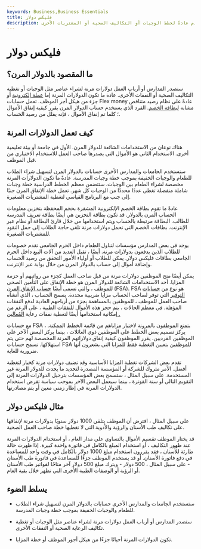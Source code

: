 ```yaml
---
keywords: Business,Business Essentials
title: فليكس دولار
description: الدولارات المرنة هي عملة إلكترونية صادرة عن المدرسة أو صاحب العمل والتي تُستخدم عادةً لخطط الوجبات أو التكاليف الصحية أو المشتريات الأخرى.
---
```


# فليكس دولار
## ما المقصود بالدولار المرن؟

ستصدر المدارس أو أرباب العمل دولارات مرنة لشراء عناصر مثل الوجبات أو تغطية التكاليف الصحية أو النفقات الأخرى. عادة ما تكون الدولارات المرنة إما [عملة إلكترونية](/electronic-money) أو جزء من هيكل أجر الموظف. تعمل حسابات Flex money عادةً على نظام رصيد متناقص مشابه [لبطاقة الخصم](/debitcard). الفرد الذي يستخدم حساب الدولار المرن يقرر كيفية إنفاق الأموال ؛ كلما تم إنفاق الأموال ، فإنه يقلل من رصيد الحساب.

## كيف تعمل الدولارات المرنة

هناك نوعان من الاستخدامات الشائعة للدولار المرن. الأول في جامعة أو بيئة تعليمية أخرى. الاستخدام الثاني هو الأموال التي يصدرها صاحب العمل للاستخدام الاختياري من قبل الموظف.

ستستخدم الجامعات والمدارس الأخرى حسابات بالدولار المرن لتسهيل شراء الطلاب للطعام والوجبات الخفيفة بموجب خطة وجبات المدرسة. عادةً ما تكون الدولارات المرنة مخصصة لشراء الطعام بين الوجبات. ستتضمن معظم الخطط الدراسية خطة وجبات شاملة منفصلة تغطي عددًا محددًا من الوجبات كل شهر. تعمل خطة الإنفاق المرن جنبًا إلى جنب مع البرنامج القياسي لتغطية المشتريات الصغيرة.

عادةً ما تقوم بطاقة الخصم الإلكترونية المشفرة بحجم المحفظة بتخزين معلومات الحساب المرن بالدولار. قد تكون بطاقة التخزين هي أيضًا بطاقة تعريف المدرسة للطالب. البطاقة مرتبطة بالحساب ويتم استخدامها من خلال قارئ البطاقة أو نظام عبر الإنترنت. بطاقات الخصم التي تحمل دولارات مرنة تلغي حاجة الطلاب إلى حمل النقود للمشتريات الصغيرة.

يوجد في بعض المدارس مؤسسات لتناول الطعام داخل الحرم الجامعي تقدم خصومات للطلاب الذين يدفعون بدولارات مرنة. أيضًا ، تقبل العديد من آلات البيع داخل الحرم الجامعي بطاقات فليكس دولار. يمكن للطلاب أو أولياء الأمور التحقق من رصيد الحساب وإضافة أموال إلى حساب بالدولار المرن من خلال بوابة عبر الإنترنت.

يمكن أيضًا منح الموظفين دولارات مرنة من قبل صاحب العمل كجزء من رواتبهم أو حزمة المزايا. أحد الاستخدامات الشائعة للدولار المرن هو خطة الإنفاق على التأمين الصحي للموظف ، والتي تسمى أيضًا [حساب الإنفاق المرن](/flexiblespendingaccount) (FSA). FSA هو نوع من [حسابات التوفير](/savingsaccount) التي توفر لصاحب الحساب مزايا ضريبية محددة. يسمح الحساب ، الذي أنشأه صاحب العمل للموظف ، للموظفين بالمساهمة بجزء من أرباحهم العادية لدفع النفقات المؤهلة. في معظم الحالات ، يتم حجز هذه الأموال للنفقات الطبية ، على الرغم من إمكانية استخدامها أيضًا لتغطية نفقات رعاية [المُعالين .](/dependent)

مع حسابات FSA ، يتمتع الموظفون بالمرونة لاختيار مزاياهم من قائمة الخطط الممكنة. يركز تصميم بعض الخطط على الموظفين ذوي العائلات ، بينما يركز البعض الآخر على الموظفين الفرديين. يقرر الموظفون كيفية إنفاق دولاراتهم المرنة المخصصة لهم حتى يتم استهلاكها. تسمح حسابات FSA للموظفين بتعيين التغطية فقط للمزايا التي يشعرون أنها ضرورية للغاية.

تقدم بعض الشركات تغطية المزايا الأساسية وقد تضيف دولارات مرنة كخيار لتغطية أفضل. الأمر متروك للشركة أو المؤسسة المصدرة لتحديد ما يحدث للدولار المرنة غير المستخدمة. على سبيل المثال ، ستسمح بعض المؤسسات بترحيل الدولارات المرنة إلى التقويم التالي أو سنة الفوترة ، بينما سيعمل البعض الآخر بموجب سياسة تفرض استخدام الدولارات المرنة في إطار زمني معين أو يتم مصادرتها.

## مثال فليكس دولار

على سبيل المثال ، افترض أن الموظف يتلقى 1000 دولار سنويًا بدولارات مرنة لإنفاقها على تكاليف طب الأسنان والرؤية والأدوية التي لا تغطيها خطة صاحب العمل الصحية.

قد يختار الموظف تقسيم الأموال بالتساوي على مدار العام ، أو استخدام الدولارات المرنة عند ظهور التكاليف ، أو استخدام المبلغ بالكامل في فاتورة واحدة كبيرة. إذا ظهرت حالة طارئة للأسنان ، فقد يقررون استخدام مبلغ 1000 دولار بالكامل في وقت واحد للمساعدة في دفع فاتورة الأسنان. أو قد يستخدم الموظف جزءًا للمساعدة في فاتورة طب الأسنان - على سبيل المثال ، 500 دولار - ويترك مبلغ 500 دولار آخر متاحًا لفواتير طب الأسنان أو الرؤية أو الوصفات الطبية الأخرى التي تظهر خلال بقية العام.

## يسلط الضوء

- ستستخدم الجامعات والمدارس الأخرى حسابات بالدولار المرن لتسهيل شراء الطلاب للطعام والوجبات الخفيفة بموجب خطة وجبات المدرسة.

- ستصدر المدارس أو أرباب العمل دولارات مرنة لشراء عناصر مثل الوجبات أو تغطية تكاليف الرعاية الصحية أو النفقات الأخرى.

- تكون الدولارات المرنة أحيانًا جزءًا من هيكل أجور الموظف أو خطة المزايا.

